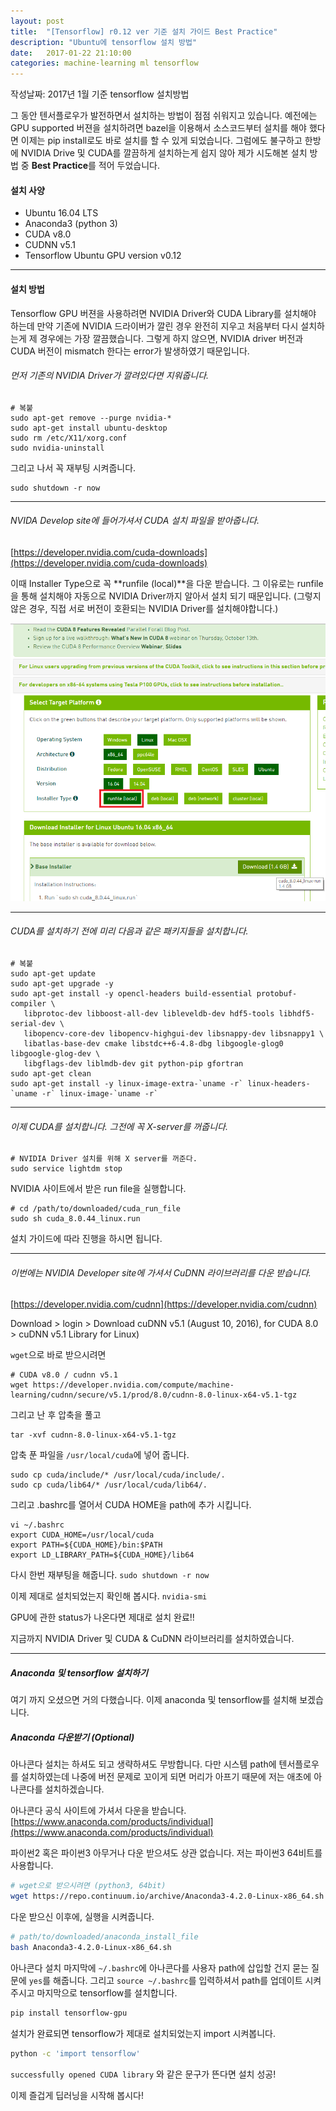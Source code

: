 ```yaml
---
layout: post
title:  "[Tensorflow] r0.12 ver 기준 설치 가이드 Best Practice"
description: "Ubuntu에 tensorflow 설치 방법"
date:   2017-01-22 21:10:00
categories: machine-learning ml tensorflow
---
```


작성날짜: 2017년 1월 기준 tensorflow 설치방법

그 동안 텐서플로우가 발전하면서 설치하는 방법이 점점 쉬워지고 있습니다.
예전에는 GPU supported 버젼을 설치하려면 bazel을 이용해서 소스코드부터 설치를 해야 했다면 이제는 pip install로도 바로 설치를 할 수 있게 되었습니다. 그럼에도 불구하고 한방에 NVIDIA Drive 및 CUDA를 깔끔하게 설치하는게 쉽지 않아 제가 시도해본 설치 방법 중 **Best Practice**를 적어 두었습니다.

#### 설치 사양
- Ubuntu 16.04 LTS
- Anaconda3 (python 3)
- CUDA v8.0
- CUDNN v5.1
- Tensorflow Ubuntu GPU version v0.12


----------------------------------------------------
#### 설치 방법
Tensorflow GPU 버젼을 사용하려면 NVIDIA Driver와 CUDA Library를 설치해야 하는데 만약 기존에 NVIDIA 드라이버가 깔린 경우 완전히 지우고 처음부터 다시 설치하는게 제 경우에는 가장 깔끔했습니다. 그렇게 하지 않으면, NVIDIA driver 버전과 CUDA 버전이 mismatch 한다는 error가 발생하였기 때문입니다.

###### 먼저 기존의 NVIDIA Driver가 깔려있다면 지워줍니다.
```
# 복붙
sudo apt-get remove --purge nvidia-*
sudo apt-get install ubuntu-desktop
sudo rm /etc/X11/xorg.conf
sudo nvidia-uninstall
```
그리고 나서 꼭 재부팅 시켜줍니다.
```
sudo shutdown -r now
```
----------------------------------------------------
###### NVIDA Develop site에 들어가셔서 CUDA 설치 파일을 받아줍니다.

[https://developer.nvidia.com/cuda-downloads](https://developer.nvidia.com/cuda-downloads)

이때 Installer Type으로 꼭 **runfile (local)**을 다운 받습니다. 그 이유로는 runfile을 통해 설치해야 자동으로 NVIDIA Driver까지 알아서 설치 되기 때문입니다. (그렇지 않은 경우, 직접 서로 버전이 호환되는 NVIDIA Driver를 설치해야합니다.)

![](/assets/images/nvidia_install_pic-1.png)


----------------------------------------------------
###### CUDA를 설치하기 전에 미리 다음과 같은 패키지들을 설치합니다.
```
# 복붙
sudo apt-get update
sudo apt-get upgrade -y
sudo apt-get install -y opencl-headers build-essential protobuf-compiler \
   libprotoc-dev libboost-all-dev libleveldb-dev hdf5-tools libhdf5-serial-dev \
   libopencv-core-dev libopencv-highgui-dev libsnappy-dev libsnappy1 \
   libatlas-base-dev cmake libstdc++6-4.8-dbg libgoogle-glog0 libgoogle-glog-dev \
   libgflags-dev liblmdb-dev git python-pip gfortran
sudo apt-get clean
sudo apt-get install -y linux-image-extra-`uname -r` linux-headers-`uname -r` linux-image-`uname -r`
```
----------------------------------------------------
###### 이제 CUDA를 설치합니다. 그전에 꼭 X-server를 꺼줍니다.
```
# NVIDIA Driver 설치를 위해 X server를 꺼준다.
sudo service lightdm stop
```
NVIDIA 사이트에서 받은 run file을 실행합니다.
```
# cd /path/to/downloaded/cuda_run_file
sudo sh cuda_8.0.44_linux.run
```
설치 가이드에 따라 진행을 하시면 됩니다.

----------------------------------------------------
###### 이번에는 NVIDIA Developer site에 가셔서 CuDNN 라이브러리를 다운 받습니다.

[https://developer.nvidia.com/cudnn](https://developer.nvidia.com/cudnn)

Download > login > Download cuDNN v5.1 (August 10, 2016), for CUDA 8.0 > cuDNN v5.1 Library for Linux)

`wget`으로 바로 받으시려면
```
# CUDA v8.0 / cudnn v5.1
wget https://developer.nvidia.com/compute/machine-learning/cudnn/secure/v5.1/prod/8.0/cudnn-8.0-linux-x64-v5.1-tgz
```
그리고 난 후 압축을 풀고
```
tar -xvf cudnn-8.0-linux-x64-v5.1-tgz
```
압축 푼 파일을 `/usr/local/cuda`에 넣어 줍니다.
```
sudo cp cuda/include/* /usr/local/cuda/include/.
sudo cp cuda/lib64/* /usr/local/cuda/lib64/.
```

그리고 .bashrc를 열어서 CUDA HOME을 path에 추가 시킵니다.
```
vi ~/.bashrc
export CUDA_HOME=/usr/local/cuda
export PATH=${CUDA_HOME}/bin:$PATH
export LD_LIBRARY_PATH=${CUDA_HOME}/lib64
```
다시 한번 재부팅을 해줍니다. `sudo shutdown -r now`

이제 제대로 설치되었는지 확인해 봅시다. `nvidia-smi`

GPU에 관한 status가 나온다면 제대로 설치 완료!!

지금까지 NVIDIA Driver 및 CUDA & CuDNN 라이브러리를 설치하였습니다.

-------------------------------------------------------------------

##### Anaconda 및 tensorflow 설치하기

여기 까지 오셨으면 거의 다했습니다. 이제 anaconda 및 tensorflow를 설치해 보겠습니다.

##### Anaconda 다운받기 (Optional)
아나콘다 설치는 하셔도 되고 생략하셔도 무방합니다.
다만 시스템 path에 텐서플로우를 설치하였는데 나중에 버전 문제로 꼬이게 되면 머리가 아프기 때문에 저는 애초에 아나콘다를 설치하겠습니다.

아나콘다 공식 사이트에 가셔서 다운을 받습니다. [https://www.anaconda.com/products/individual](https://www.anaconda.com/products/individual)

파이썬2 혹은 파이썬3 아무거나 다운 받으셔도 상관 없습니다.
저는 파이썬3 64비트를 사용합니다.

```bash
# wget으로 받으시려면 (python3, 64bit)
wget https://repo.continuum.io/archive/Anaconda3-4.2.0-Linux-x86_64.sh
```
다운 받으신 이후에, 실행을 시켜줍니다.

```bash
# path/to/downloaded/anaconda_install_file
bash Anaconda3-4.2.0-Linux-x86_64.sh
```

아나콘다 설치 마지막에 `~/.bashrc`에 아나콘다를 사용자 path에 삽입할 건지 묻는 질문에 `yes`를 해줍니다. 그리고
`source ~/.bashrc`를 입력하셔서 path를 업데이트 시켜주시고
마지막으로 tensorflow를 설치합니다.

```bash
pip install tensorflow-gpu
```

설치가 완료되면 tensorflow가 제대로 설치되었는지 import 시켜봅니다.

```bash
python -c 'import tensorflow'
```

`successfully opened CUDA library` 와 같은 문구가 뜬다면 설치 성공!

이제 즐겁게 딥러닝을 시작해 봅시다!
